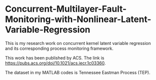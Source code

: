 # Concurrent-Multilayer-Fault-Monitoring-with-Nonlinear-Latent-Variable-Regression

This is my research work on concurrent kernel latent variable regression and its corresponding process monitoring framework.

This work has been published by ACS. 
The link is https://pubs.acs.org/doi/10.1021/acs.iecr.1c03360.

The dataset in my MATLAB codes is Tennessee Eastman Process (TEP).
